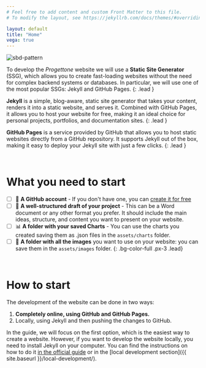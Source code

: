 ```yaml
---
# Feel free to add content and custom Front Matter to this file.
# To modify the layout, see https://jekyllrb.com/docs/themes/#overriding-theme-defaults

layout: default
title: "Home"
vega: true
---
```


<div class="full-width-wrapper">
    <img src="{{ site.baseurl }}/assets/images/header.svg" alt="sbd-pattern" class="full-width-image">
</div>

To develop the *Progettone* website  we will use a **Static Site Generator** (SSG), which allows you to create fast-loading websites without the need for complex backend systems or databases.
In particular, we will use one of the most popular SSGs: Jekyll and GitHub Pages.
{: .lead }

**Jekyll** is a simple, blog-aware, static site generator that takes your content, renders it into a static website, and serves it. Combined with GitHub Pages, it allows you to host your website for free, making it an ideal choice for personal projects, portfolios, and documentation sites.
{: .lead }

**GitHub Pages** is a service provided by GitHub that allows you to host static websites directly from a GitHub repository. It supports Jekyll out of the box, making it easy to deploy your Jekyll site with just a few clicks.
{: .lead }

<br>

# What you need to start

- [ ] 🐙 **A GitHub account** - If you don't have one, you can [create it for free](https://github.com/)
- [ ] 📝 **A well-structured draft of your project** - This can be a Word document or any other format you prefer. It should include the main ideas, structure, and content you want to present on your website.
- [ ] 📊 **A folder with your saved Charts** - You can use the charts you created saving them as .json files in the `assets/charts` folder.
- [ ] 📂 **A folder with all the images** you want to use on your website: you can save them in the `assets/images` folder.
{: .bg-color-full  .px-3 .lead}

<br>

# How to start

The development of the website can be done in two ways:
1. **Completely online, using GitHub and GitHub Pages.**
2. Locally, using Jekyll and then pushing the changes to GitHub.

In the guide, we will focus on the first option, which is the easiest way to create a website. 
However, if you want to develop the website locally, you need to install Jekyll on your computer. 
You can find the instructions on how to do it [in the official guide](https://jekyllrb.com/docs/installation/) or in the [local development section]({{ site.baseurl }}/local-development/).